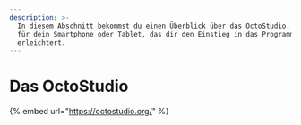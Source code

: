 ```yaml
---
description: >-
  In diesem Abschnitt bekommst du einen Überblick über das OctoStudio, eine App
  für dein Smartphone oder Tablet, das dir den Einstieg in das Programmieren
  erleichtert.
---
```


# Das OctoStudio

{% embed url="https://octostudio.org/" %}
